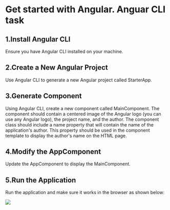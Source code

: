 # Get started with Angular. Anguar CLI task

## 1.Install Angular CLI

Ensure you have Angular CLI installed on your machine.

## 2.Create a New Angular Project

Use Angular CLI to generate a new Angular project called StarterApp.

## 3.Generate Component

Using Angular CLI, create a new component called MainComponent. The component should contain a centered image of the Angular logo (you can use any Angular logo), the project name, and the author. The component class should include a name property that will contain the name of the application's author. This property should be used in the component template to display the author's name on the HTML page.

## 4.Modify the AppComponent

Update the AppComponent to display the MainComponent.

## 5.Run the Application

Run the application and make sure it works in the browser as shown below:

<img src="assets/StarterApp.png" />
